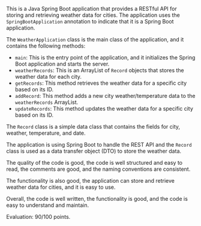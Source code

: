 This is a Java Spring Boot application that provides a RESTful API for storing and retrieving weather data for cities. The application uses the `SpringBootApplication` annotation to indicate that it is a Spring Boot application.

The `WeatherApplication` class is the main class of the application, and it contains the following methods:

* `main`: This is the entry point of the application, and it initializes the Spring Boot application and starts the server.
* `weatherRecords`: This is an ArrayList of `Record` objects that stores the weather data for each city.
* `getRecords`: This method retrieves the weather data for a specific city based on its ID.
* `addRecord`: This method adds a new city weather/temperature data to the `weatherRecords` ArrayList.
* `updateRecords`: This method updates the weather data for a specific city based on its ID.

The `Record` class is a simple data class that contains the fields for city, weather, temperature, and date.

The application is using Spring Boot to handle the REST API and the `Record` class is used as a data transfer object (DTO) to store the weather data.

The quality of the code is good, the code is well structured and easy to read, the comments are good, and the naming conventions are consistent.

The functionality is also good, the application can store and retrieve weather data for cities, and it is easy to use.

Overall, the code is well written, the functionality is good, and the code is easy to understand and maintain.

Evaluation: 90/100 points.